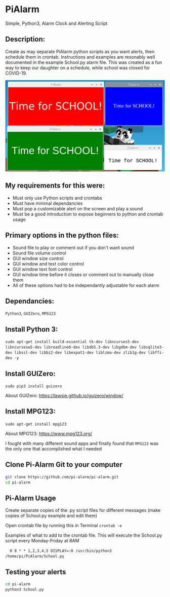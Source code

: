 # PiAlarm
 Simple, Python3, Alarm Clock and Alerting Script

## Description: 
   Create as may separate PiAlarm python scripts as you want alerts, then schedule them in crontab.
   Instructions and examples are resonably well documented in the example School.py alarm file.
   This was created as a fun way to keep our daughter on a schedule, while school was closed for COVID-19.
   
<p align="center">
<img width="834" height=auto src="Pi-Alarm-examples.jpg" alt="Examples of PiAlarm Windows">
</p>

##   My requirements for this were:
* Must only use Python scripts and crontabs
* Must have minimal dependancies
* Must pop a customizable alert on the screen and play a sound
* Must be a good introduction to expose beginners to python and crontab usage
   
##   Primary options in the python files:
*  Sound file to play or comment out if you don't want sound
*  Sound file volume control
*  GUI window size control
*  GUI window and text color control
*  GUI window text font control
*  GUI window time before it closes or comment out to manually close them
*  All of these options had to be independantly adjustable for each alarm

## Dependancies: 
`Python3`, `GUIZero`, `MPG123`

## Install Python 3:
`sudo apt-get install build-essential tk-dev libncurses5-dev libncursesw5-dev libreadline6-dev libdb5.3-dev libgdbm-dev libsqlite3-dev libssl-dev libbz2-dev libexpat1-dev liblzma-dev zlib1g-dev libffi-dev -y`

## Install GUIZero:
`sudo pip3 install guizero`

About GUIZero:    https://lawsie.github.io/guizero/window/

## Install MPG123:
`sudo apt-get install mpg123`

About MPG123:     https://www.mpg123.org/

   I fought with many different sound apps and finally found that `MPG123` was the only one that accomplished what I needed

## Clone Pi-Alarm Git to your computer
```sh
git clone https://github.com/pi-alarm/pi-alarm.git
cd pi-alarm
```
## Pi-Alarm Usage
Create separate copies of the .py script files for different messages (make copies of School.py example and edit them)

Open crontab file by running this in Terminal `crontab -e`

Examples of what to add to the crontab file. This will execute the School.py script every Monday-Friday at 8AM

`  0 8 * * 1,2,3,4,5 DISPLAY=:0 /usr/bin/python3 /home/pi/PiAlarm/School.py`

## Testing your alerts
```sh
cd pi-alarm
python3 School.py
```
